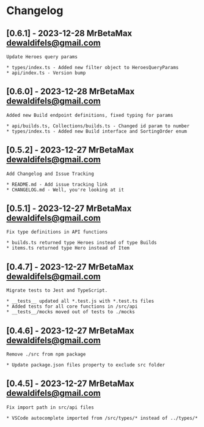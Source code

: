 # Changelog

## [0.6.1] - 2023-12-28 MrBetaMax <dewaldifels@gmail.com>

    Update Heroes query params

    * types/index.ts - Added new filter object to HeroesQueryParams
    * api/index.ts - Version bump

## [0.6.0] - 2023-12-28 MrBetaMax <dewaldifels@gmail.com>

    Added new Build endpoint definitions, fixed typing for params

    * api/builds.ts, Collections/builds.ts - Changed id param to number
    * types/index.ts - Added new Build interface and SortingOrder enum

## [0.5.2] - 2023-12-27 MrBetaMax <dewaldifels@gmail.com>

    Add Changelog and Issue Tracking

    * README.md - Add issue tracking link
    * CHANGELOG.md - Well, you're looking at it

## [0.5.1] - 2023-12-27 MrBetaMax <dewaldifels@gmail.com>

    Fix type definitions in API functions

    * builds.ts returned type Heroes instead of type Builds
    * items.ts returned type Hero instead of Item

## [0.4.7] - 2023-12-27 MrBetaMax <dewaldifels@gmail.com>

    Migrate tests to Jest and TypeScript.

    * __tests__ updated all *.test.js with *.test.ts files
    * Added tests for all core functions in /src/api
    * __tests__/mocks moved out of tests to ./mocks

## [0.4.6] - 2023-12-27 MrBetaMax <dewaldifels@gmail.com>

    Remove ./src from npm package

    * Update package.json files property to exclude src folder

## [0.4.5] - 2023-12-27 MrBetaMax <dewaldifels@gmail.com>

    Fix import path in src/api files

    * VSCode autocomplete imported from /src/types/* instead of ../types/*
